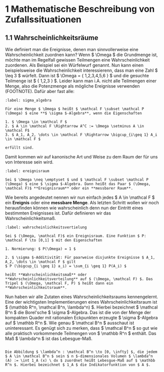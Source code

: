 # 1 Mathematische Beschreibung von Zufallssituationen

## 1.1 Wahrscheinlichkeitsräume

Wie definiert man die Ereignisse, denen man sinnvollerweise eine Wahrscheinlichkeit zuordnen kann? Wenn $ \Omega $ die Grundmenge ist, möchte man im Regelfall gewissen Teilmengen eine Wahrscheinlichkeit zuordenen. Als Beispiel sei ein Würfelwurf genannt. Nun kann einen beispielsweise die Wahrscheinlichkeit interessierenn, dass man eine Zahl $ \leq 3 $ würfelt. Dann ist $ \Omega = { 1,2,3,4,5,6 } $ und die gesuchte Teilmenge ist $ { 1,2,3 } $. Leider kann man i.A. nicht alle Teilmengen einer Menge, also die Potenzmenge als mögliche Ereignisse verwenden (FOOTNOTE). Dafür aber fast alle:  


````{prf:definition} Definition ($ \sigma $-Algebra)
:label: sigma_algebra

Für eine Menge $ \Omega $ heißt $ \mathcal F \subset \mathcal P (\Omega) $ eine **$ \sigma $-Algebra**, wenn die Eigenschaften

1. $ \Omega \in \mathcal F $
2. $ A \in \mathcal F \Rightarrow A^C := \Omega \setminus A \in \mathcal F$
3. $ A_1, A_2, \dots \in \mathcal F \Rightarrow \bigcup_{i\geq 1} A_i \in \mathcal F $

erfüllt sind.
````

Damit kommen wir auf kanonische Art und Weise zu dem Raum der für uns von Interesse sein wird.

````{prf:definition} Definition (Ereignisraum, messbarer Raum)
:label: ereignisraum

Sei $ \Omega \neq \emptyset $ und $ \mathcal F \subset \mathcal P (\Omega) $ eine $ \sigma $-Algebra. Dann heißt das Paar $ (\Omega, \mathcal F)$ **Ereignisraum** oder ein **messbarer Raum**.
````

Wie bereits angedeutet nennen wir nun einfach jedes $ A \in \mathcal F $ ein **Ereignis** oder eine **messbare Menge**. Als letzten Schritt wollen wir noch herausfinden können wie wahrscheinlich denn nun der Eintritt eines bestimmten Ereignisses ist. Dafür definieren wir das Wahrscheinlichkeitsmaß.

````{prf:definition} Definition (Wahrscheinlichkeitsverteilung, Wahrscheinlichkeitsmaß)
:label: wahrscheinlichkeitsvertielung

Sei $ (\Omega, \mathcal F)$ ein Ereignisraum. Eine Funktion $ P: \mathcal F \to [0,1] $ mit den Eigenschaften

1. Normierung: $ P(\Omega) = 1 $

2. $ \sigma $-Additivität: Für paarweise disjunkte Ereignisse $ A_1, A_2, \dots \in \mathcal F $ gilt 
$ P (\bigcup_{i \geq 1} a_i) = \sum_{i \geq 1} P(A_i) $

heißt **Wahrscheinlichkeitsmaß** oder **Wahrscheinlichkeitsverteilung** auf $ (\Omega, \mathcal F) $. Das Tripel $ (\Omega, \mathcal F, P) $ heißt dann ein **Wahrscheinlichkeitsraum**.
````

Nun haben wir alle Zutaten eines Wahrscheinlichkeitsraums kennengelernt. Eine der wichtigsten Implementierungen eines Wahrscheinlichkeitsraum ist $ (\mathbb R^n, \mathcal B^n, \lambda^n) $. Hierbei bezeichnet $ \mathcal B^n $ die Borel'sche $ \sigma $-Algebra. Das ist die von der Menge der kompakten Quader mit rationalen Eckpunkten erzeugte $ \sigma $-Algebra auf $ \mathbb R^n $. Wie genau $ \mathcal B^n $ ausschaut ist uninteressant. Es genügt sich zu merken, dass $ \mathcal B^n $ so gut wie alle praktisch vorkommende Teilmengen von $ \mathbb R^n $ enthält. Das Maß $ \lambda^n $ ist das Lebesgue-Maß.

````{prf:definition} Definition (Lebesgue-Maß)

Die Abbildung $ \lambda^n : \mathcal B^n \to [0, \infty] $, die jedem $ A \in \mathcal B^n $ sein $ n $-dimensionales Volumen $ \lambda^n (A) := \int 1_A (x) \ dx $ zuordnet heißt Lebesgue-Maß auf $ \mathbb R^n $. Hierbei bezeichnet $ 1_A $ die Indikatorfunktion von $ A $.

````